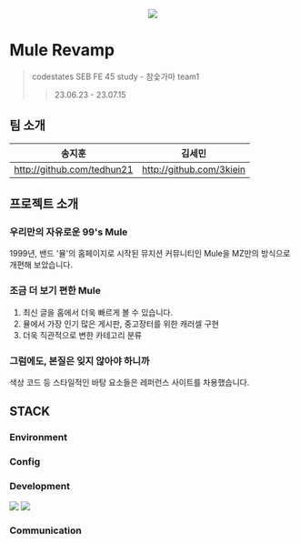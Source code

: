 <p align="center">
  <img src="https://github.com/3kiein/mule-revamp-front/assets/129928230/83f1e9a5-9ceb-4c75-a580-a4f3d9ed8b47" />
</p>

# Mule Revamp

> codestates SEB FE 45 study - 참숯가마 team1
>> 23.06.23 - 23.07.15

## 팀 소개
| 송지훈 | 김세민 |
| --- | --- |
| http://github.com/tedhun21 | http://github.com/3kiein |

## 프로젝트 소개

### 우리만의 자유로운 99's Mule

1999년, 밴드 '뮬'의 홈페이지로 시작된 뮤지션 커뮤니티인 Mule을 MZ만의 방식으로 개편해 보았습니다.

### 조금 더 보기 편한 Mule

1. 최신 글을 홈에서 더욱 빠르게 볼 수 있습니다.
2. 뮬에서 가장 인기 많은 게시판, 중고장터를 위한 캐러셀 구현
3. 더욱 직관적으로 변한 카테고리 분류

### 그럼에도, 본질은 잊지 않아야 하니까

색상 코드 등 스타일적인 바탕 요소들은 레퍼런스 사이트를 차용했습니다.

## STACK

### Environment

### Config

### Development

<img src="https://img.shields.io/badge/javascript-F7DF1E?style=for-the-badge&logo=javascript&logoColor=black">  <img src="https://img.shields.io/badge/react-61DAFB?style=for-the-badge&logo=react&logoColor=black">

### Communication
